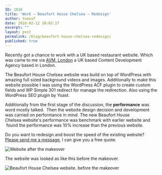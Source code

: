 ```yaml
---
ID: 1816
title: 'Work – Beaufort House Chelsea – Redesign'
author: Yoosuf
date: 2016-02-12 10:03:17
excerpt: ""
layout: post
permalink: /blog/beaufort-house-chelsea-redesign/
published: true
---
```

Recently got a chance to work with a UK based restaurant website. Which was came to me via [AVM, London](http://animalvegetablemineral.tv/?utm_source=yoosuf.me&utm_medium=beaufort_house_chelsea&utm_campaign=work) a UK based Content Development Agency based in London.

The Beaufort House Chelsea website was build on top of WordPress with amazing full sized background videos and images. Additionally to make this website possible I was using the WordPress ACF plugin to create custom fields and WP Simple 301 redirect for manage the redirection. Also using the WordPress SEO plugin by Yoast.

Additionally from the first stage of the discussion, the **performance** was word mostly talked.  Then the website design decision and development was carried on performance in mind. The new Beaufort House Chelsea website's performance was benchmark with earlier website and  found the performance was 10% increase than the previous website.

Do you want to redesign and boost the speed of the existing website? [Please send me a message](http://yoosuf.me/contact/?utm_source=yoosuf.me&utm_medium=beaufort_house_chelsea&utm_campaign=work), I can give you a free quote.

![Website after the makeover](http://s3.amazonaws.com/yoosuf.me/wp-content/uploads/2016/02/Beaufort-House-Chelsea-1024x790.jpg)

The website was looked as like this before the makeover.

![Beaufort House Chelsea website. before the makeover](http://s3.amazonaws.com/yoosuf.me/wp-content/uploads/2016/02/Beaufort-House-Chelsea-old-1024x891.png)
